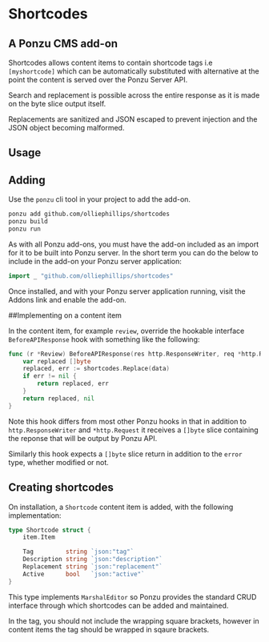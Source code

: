 # Shortcodes

## A Ponzu CMS add-on

Shortcodes allows content items to contain shortcode tags i.e ```[myshortcode]``` which can be automatically substituted with alternative at the point the content is served over the Ponzu Server API.

Search and replacement is possible across the entire response as it is made on the byte slice output itself. 

Replacements are sanitized and JSON escaped to prevent injection and the JSON object becoming malformed.

## Usage

## Adding

Use the ```ponzu``` cli tool in your project to add the add-on.

```bash
ponzu add github.com/olliephillips/shortcodes
ponzu build
ponzu run
```

As with all Ponzu add-ons, you must have the add-on included as an import
for it to be built into Ponzu server. In the short term you can do the below to include in the add-on your Ponzu server application:

```go
import _ "github.com/olliephillips/shortcodes"
```

Once installed, and with your Ponzu server application running, visit the Addons link and enable the add-on.

##Implementing on a content item

In the content item, for example ```review```, override the hookable interface ```BeforeAPIResponse``` hook with something like the following:

```go
func (r *Review) BeforeAPIResponse(res http.ResponseWriter, req *http.Request,      data []byte) ([]byte, error) {
	var replaced []byte
	replaced, err := shortcodes.Replace(data)
	if err != nil {
		return replaced, err
	}
	return replaced, nil
}
```

Note this hook differs from most other Ponzu hooks in that in addition to ```http.ResponseWriter``` and ```*http.Request``` it receives a ```[]byte``` slice containing the reponse that will be output by Ponzu API.

Similarly this hook expects a ```[]byte``` slice return in addition to the ```error``` type, whether modified or not.

## Creating shortcodes

On installation, a ```Shortcode``` content item is added, with the following implementation:

```go
type Shortcode struct {
	item.Item

	Tag         string `json:"tag"`
	Description string `json:"description"`
	Replacement string `json:"replacement"`
	Active      bool   `json:"active"`
}
```

This type implements ```MarshalEditor``` so Ponzu provides the standard CRUD interface through which shortcodes can be added and maintained.

In the tag, you should not include the wrapping square brackets, however in content items the tag should be wrapped in sqaure brackets.